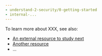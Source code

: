 ```yaml
---
- understand-2-security/0-getting-started
- internal-...
---
```

To learn more about XXX, see also:
 * [An external resource to study next](topics/_topic/_unit/index.md)
 * [Another resource](topics/_topic/_unit/index.md)
 * ...
